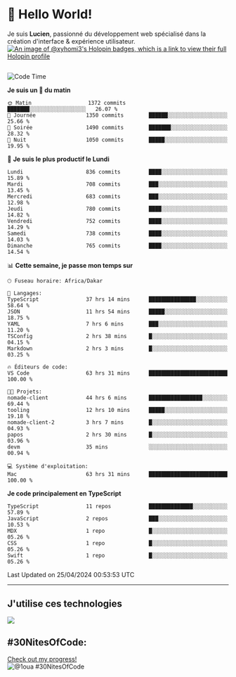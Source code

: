 # 👋 Hello World!

Je suis **Lucien**, passionné du développement web spécialisé dans la création d'interface & expérience utilisateur.
[![An image of @xyhomi3's Holopin badges, which is a link to view their full Holopin profile](https://holopin.me/xyhomi3)](https://holopin.io/@xyhomi3)

##

<!--START_SECTION:waka-->
![Code Time](http://img.shields.io/badge/Code%20Time-1%2C028%20hrs%2039%20mins-blue)

**Je suis un 🐤 du matin** 

```text
🌞 Matin                  1372 commits        ███████░░░░░░░░░░░░░░░░░░   26.07 % 
🌆 Journée                1350 commits        ██████░░░░░░░░░░░░░░░░░░░   25.66 % 
🌃 Soirée                 1490 commits        ███████░░░░░░░░░░░░░░░░░░   28.32 % 
🌙 Nuit                   1050 commits        █████░░░░░░░░░░░░░░░░░░░░   19.95 % 
```
📅 **Je suis le plus productif le Lundi** 

```text
Lundi                    836 commits         ████░░░░░░░░░░░░░░░░░░░░░   15.89 % 
Mardi                    708 commits         ███░░░░░░░░░░░░░░░░░░░░░░   13.45 % 
Mercredi                 683 commits         ███░░░░░░░░░░░░░░░░░░░░░░   12.98 % 
Jeudi                    780 commits         ████░░░░░░░░░░░░░░░░░░░░░   14.82 % 
Vendredi                 752 commits         ████░░░░░░░░░░░░░░░░░░░░░   14.29 % 
Samedi                   738 commits         ████░░░░░░░░░░░░░░░░░░░░░   14.03 % 
Dimanche                 765 commits         ████░░░░░░░░░░░░░░░░░░░░░   14.54 % 
```


📊 **Cette semaine, je passe mon temps sur** 

```text
🕑︎ Fuseau horaire: Africa/Dakar

💬 Langages: 
TypeScript               37 hrs 14 mins      ███████████████░░░░░░░░░░   58.64 % 
JSON                     11 hrs 54 mins      █████░░░░░░░░░░░░░░░░░░░░   18.75 % 
YAML                     7 hrs 6 mins        ███░░░░░░░░░░░░░░░░░░░░░░   11.20 % 
TSConfig                 2 hrs 38 mins       █░░░░░░░░░░░░░░░░░░░░░░░░   04.15 % 
Markdown                 2 hrs 3 mins        █░░░░░░░░░░░░░░░░░░░░░░░░   03.25 % 

🔥 Éditeurs de code: 
VS Code                  63 hrs 31 mins      █████████████████████████   100.00 % 

🐱‍💻 Projets: 
nomade-client            44 hrs 6 mins       █████████████████░░░░░░░░   69.44 % 
tooling                  12 hrs 10 mins      █████░░░░░░░░░░░░░░░░░░░░   19.18 % 
nomade-client-2          3 hrs 7 mins        █░░░░░░░░░░░░░░░░░░░░░░░░   04.93 % 
papos                    2 hrs 30 mins       █░░░░░░░░░░░░░░░░░░░░░░░░   03.96 % 
devm                     35 mins             ░░░░░░░░░░░░░░░░░░░░░░░░░   00.94 % 

💻 Système d'exploitation: 
Mac                      63 hrs 31 mins      █████████████████████████   100.00 % 
```

**Je code principalement en TypeScript** 

```text
TypeScript               11 repos            ██████████████░░░░░░░░░░░   57.89 % 
JavaScript               2 repos             ███░░░░░░░░░░░░░░░░░░░░░░   10.53 % 
MDX                      1 repo              █░░░░░░░░░░░░░░░░░░░░░░░░   05.26 % 
CSS                      1 repo              █░░░░░░░░░░░░░░░░░░░░░░░░   05.26 % 
Swift                    1 repo              █░░░░░░░░░░░░░░░░░░░░░░░░   05.26 % 
```




 Last Updated on 25/04/2024 00:53:53 UTC
<!--END_SECTION:waka-->
---

## J'utilise ces technologies

<p align="left">
  <a href="https://skillicons.dev">
    <img src="https://skillicons.dev/icons?i=ts,js,md,scss,tailwind,react,redux,docker,express,astro,vite,nextjs,vercel,figma,ableton" />
  </a>
</p>

## #30NitesOfCode:
  [Check out my progress!](https://www.codedex.io/@1oua/30-nites-of-code)  
  ![@1oua #30NitesOfCode](https://www.codedex.io/api/petStatus?user=1oua)
